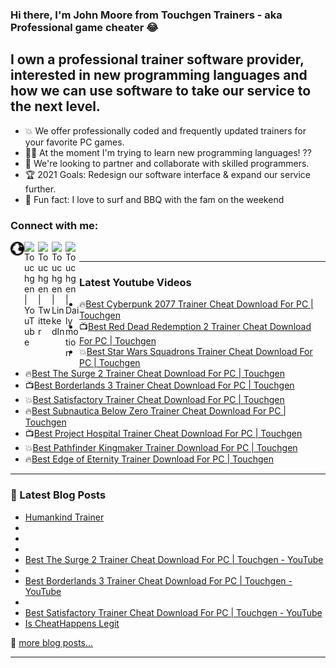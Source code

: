 ### Hi there, I'm John Moore from Touchgen Trainers - aka Professional game cheater 😂
## I own a professional trainer software provider, interested in new programming languages and how we can use software to take our service to the next level.

- 💥 We offer professionally coded and frequently updated trainers for your favorite PC games.
- 👩‍💻 At the moment I'm trying to learn new programming languages! ??
- 🤝 We're looking to partner and collaborate with skilled programmers.
- 🏆 2021 Goals: Redesign our software interface & expand our service further. 
- 🎉 Fun fact: I love to surf and BBQ with the fam on the weekend


### Connect with me:

[<img align="left" alt="Touchgen.net" width="22px" src="https://raw.githubusercontent.com/iconic/open-iconic/master/svg/globe.svg" />][website]
[<img align="left" alt="Touchgen | YouTube" width="22px" src="https://cdn.jsdelivr.net/npm/simple-icons@v3/icons/youtube.svg" />][youtube]
[<img align="left" alt="Touchgen | Twitter" width="22px" src="https://cdn.jsdelivr.net/npm/simple-icons@v3/icons/twitter.svg" />][twitter]
[<img align="left" alt="Touchgen | LinkedIn" width="22px" src="https://cdn.jsdelivr.net/npm/simple-icons@v3/icons/linkedin.svg" />][linkedin]
[<img align="left" alt="Touchgen | Dailymotion" width="22px" src="https://cdn.jsdelivr.net/npm/simple-icons@v3/icons/dailymotion.svg" />][dailymotion]

<br />

---
### Latest Youtube Videos

<!-- VIDEO-POST-LIST:START -->
 - 🔥[Best Cyberpunk 2077 Trainer Cheat Download For PC | Touchgen](https://www.youtube.com/watch?v=hOteq4XUwPI)
 - 📺[Best Red Dead Redemption 2 Trainer Cheat Download For PC | Touchgen](https://www.youtube.com/watch?v=dX3VmYrRqkY)
 - 💥[Best Star Wars Squadrons Trainer Cheat Download For PC | Touchgen](https://www.youtube.com/watch?v=xDHtwMdYiFw)
 - 🔥[Best The Surge 2 Trainer Cheat Download For PC | Touchgen](https://www.youtube.com/watch?v=gtByxJ0XD1U)
 - 📺[Best Borderlands 3 Trainer Cheat Download For PC | Touchgen](https://www.youtube.com/watch?v=1mCnnunOVM8)
 - 💥[Best Satisfactory Trainer Cheat Download For PC | Touchgen](https://www.youtube.com/watch?v=xb_tsj03p90)
 - 🔥[Best Subnautica Below Zero Trainer Cheat Download For PC | Touchgen](https://www.youtube.com/watch?v=kFKcSaWTBMc)
 - 📺[Best Project Hospital Trainer Cheat Download For PC | Touchgen](https://www.youtube.com/watch?v=b2prNIkFV_0)
 - 💥[Best Pathfinder Kingmaker Trainer Download For PC | Touchgen](https://www.youtube.com/watch?v=M1s6WKM4k0o)
 - 🔥[Best Edge of Eternity Trainer Download For PC | Touchgen](https://www.youtube.com/watch?v=Nzx-qlLmoU4)<!-- VIDEO-POST-LIST:END -->
---

### 🧾 Latest Blog Posts

<!-- BLOG-POST-LIST:START -->
- [Humankind Trainer](https://www.touchgen.net/humankind-trainer/)
- [](https://www.pinterest.ca/pin/819021882239415792/)
- [](https://www.pinterest.ca/pin/819021882239384226/)
- [](https://www.pinterest.ca/pin/819021882239355328/)
- [Best The Surge 2 Trainer Cheat Download For PC | Touchgen - YouTube](https://www.youtube.com/watch?v=gtByxJ0XD1U&feature=youtu.be)
- [](https://www.pinterest.ca/pin/819021882239324288/)
- [Best Borderlands 3 Trainer Cheat Download For PC | Touchgen - YouTube](https://www.youtube.com/watch?v=1mCnnunOVM8&feature=youtu.be)
- [](https://www.pinterest.ca/pin/819021882239294225/)
- [Best Satisfactory Trainer Cheat Download For PC | Touchgen - YouTube](https://www.youtube.com/watch?v=xb_tsj03p90&feature=youtu.be)
- [Is CheatHappens Legit](https://www.touchgen.net/is-cheathappens-legit/)
<!-- BLOG-POST-LIST:END -->

📖 [more blog posts...](https://touchgen-gaming-trainers.blogspot.com)

---


[website]: https://www.touchgen.net
[twitter]: https://twitter.com/touchgentrainer
[youtube]: https://www.youtube.com/c/Touchgen
[dailymotion]: https://www.dailymotion.com/dm_aedae9e8c0bf3c7b8a4c59d9a0f042c6
[linkedin]: https://www.linkedin.com/company/touchgencheats
